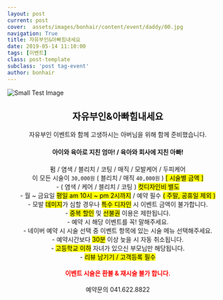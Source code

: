 ```yaml
---
layout: post
current: post
cover:  assets/images/bonhair/content/event/daddy/00.jpg
navigation: True
title: 자유부인&아빠힘내세요
date: 2019-05-14 11:10:00
tags: [이벤트]
class: post-template
subclass: 'post tag-event'
author: bonhair
---
```


<p><img src="{{ site.baseurl }}assets/images/bonhair/content/event/daddy/01.jpg" alt="Small Test Image" /></p>

<center><h2 id="textlevelsemantics">자유부인&아빠힘내세요 </h2></center>
<center>자유부인 이벤트와 함께 고생하시는 아버님을 위해 함께 준비했습니다.</center>

<center><h4>아이와 육아로 지친 엄마! / 육아와 회사에 지친 아빠!</h4></center>
<center>펌 / 염색 / 블리치 / 코팅 / 매직 / 모발케어 / 두피케어</center>
<center>이 모든 시술이 <code>30,000원</code> ( 블리치 / 매직 <code>40,000원</code> ) <mark>[ 시술별 금액 ]</mark></center>

<center>
- ( 염색 / 케어 / 블리치 / 코팅 ) <mark>컷디자인비 별도</mark><br>
- 월 ~ 금요일 <mark>평일 am 10시 ~ pm 2시까지</mark> / 예약 필수 <mark>( 주말, 공휴일 제외 )</mark><br>
- 모발 <mark>데미지</mark>가 심할 경우나 <mark>특수 디자인</mark> 시 이벤트 금액이 불가합니다.<br>
- <mark>중복 할인</mark> 및 <mark>선불권</mark> 이용은 제한됩니다.<br>
- 예약 시 해당 이벤트를 꼭! 말해주세요.<br>
- 네이버 예약 시 시술 선택 중 이벤트 항목에 있는 시술 메뉴 선택해주세요.<br>
- 예약시간보다 <mark>30분</mark> 이상 늦을 시 자동 취소됩니다.<br>
- <mark>고등학교 이하</mark> 자녀가 있으신 부모님만 해당됩니다.<br>
- <mark>리뷰 남기기 / 고객등록 필수</mark><br>
<br>
<span style="color:red; font-weight: bold">이벤트 시술은 환불 & 재시술 불가 합니다.</span>
</center>
<br>
<center>예약문의 041.622.8822</center>
